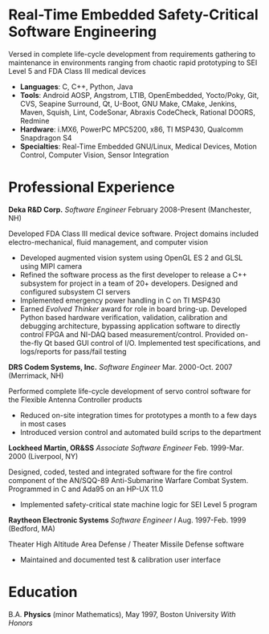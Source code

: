 Real-Time Embedded Safety-Critical Software Engineering
=======================================================

Versed in complete life-cycle development from requirements gathering to
maintenance in environments ranging from chaotic rapid prototyping to SEI Level
5 and FDA Class III medical devices

+ __Languages__: C, C++, Python, Java
+ __Tools__: Android AOSP, Angstrom, LTIB, OpenEmbedded, Yocto/Poky, Git,
  CVS, Seapine Surround, Qt, U-Boot, GNU Make, CMake, Jenkins, Maven, Squish,
  Lint, CodeSonar, Abraxis CodeCheck, Rational DOORS, Redmine
+ __Hardware__: i.MX6, PowerPC MPC5200, x86, TI MSP430, Qualcomm Snapdragon S4
+ __Specialties__: Real-Time Embedded GNU/Linux, Medical Devices, Motion
  Control, Computer Vision, Sensor Integration

Professional Experience
=======================

__Deka R&D Corp.__ *Software Engineer* February 2008-Present (Manchester, NH)

Developed FDA Class III medical device software. Project domains included
electro-mechanical, fluid management, and computer vision

+ Developed augmented vision system using OpenGL ES 2 and GLSL using MIPI camera
+ Refined the software process as the first developer to release a C++
  subsystem for project in a team of 20+ developers. Designed and configured
  subsystem CI servers
+ Implemented emergency power handling in C on TI MSP430 
+ Earned *Evolved Thinker* award for role in board bring-up. Developed Python
  based hardware verification, validation, calibration and debugging
  architecture, bypassing application software to directly control FPGA and
  NI-DAQ based measurement/control. Provided on-the-fly Qt based GUI control of
  I/O. Implemented test specifications, and logs/reports for pass/fail testing

__DRS Codem Systems, Inc.__ *Software Engineer* Mar. 2000-Oct. 2007 (Merrimack, NH)

Performed complete life-cycle development of servo control software for the
Flexible Antenna Controller products

+ Reduced on-site integration times for prototypes a month to a few days in most cases
+ Introduced version control and automated build scrips to the department

__Lockheed Martin, OR&SS__ *Associate Software Engineer* Feb. 1999-Mar. 2000 (Liverpool, NY)

Designed, coded, tested and integrated software for the fire control component
of the AN/SQQ-89 Anti-Submarine Warfare Combat System. Programmed in C and
Ada95 on an HP-UX 11.0

+ Implemented safety-critical state machine logic for SEI Level 5 program

__Raytheon Electronic Systems__ *Software Engineer I* Aug. 1997-Feb. 1999 (Bedford, MA)

Theater High Altitude Area Defense / Theater Missile Defense software

+ Maintained and documented test & calibration user interface

Education
=========

B.A. __Physics__ (minor Mathematics), May 1997, Boston University _With Honors_
